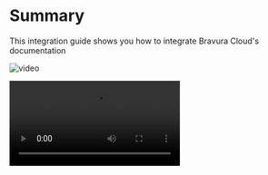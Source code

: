 # Summary

This integration guide shows you how to integrate Bravura Cloud's documentation

![video](https://www.youtube.com/watch?v=0QQeV7QAY48)

![video](https://github.com/Hitachi-ID/bravura-cloud-docs/raw/main/integrations/tableau-demo.mp4)